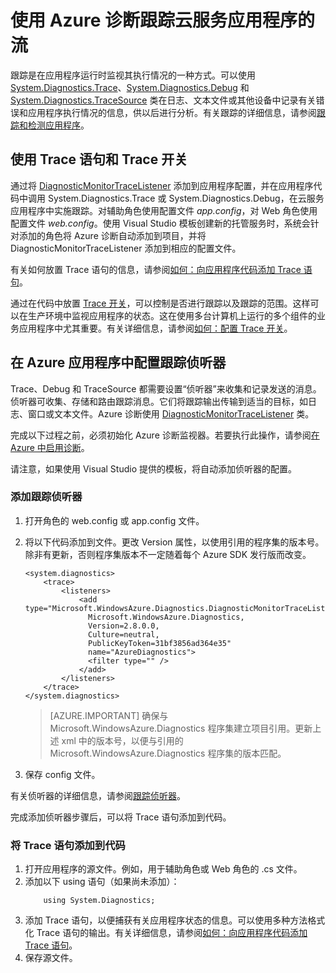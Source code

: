 <properties
	pageTitle="使用 Azure 诊断跟踪云服务应用程序中的流 | Azure"
	description="将跟踪消息添加到 Azure 应用程序，以帮助调试、性能度量、监视和流量分析等。"
	services="cloud-services"
	documentationCenter=".net"
	authors="rboucher"
	manager="jwhit"
	editor=""/>  


<tags
	ms.service="cloud-services"
	ms.date="02/20/2016"
	wacn.date=""/>



# 使用 Azure 诊断跟踪云服务应用程序的流

跟踪是在应用程序运行时监视其执行情况的一种方式。可以使用 [System.Diagnostics.Trace](https://msdn.microsoft.com/zh-cn/library/system.diagnostics.trace.aspx)、[System.Diagnostics.Debug](https://msdn.microsoft.com/zh-cn/library/system.diagnostics.debug.aspx) 和 [System.Diagnostics.TraceSource](https://msdn.microsoft.com/zh-cn/library/system.diagnostics.tracesource.aspx) 类在日志、文本文件或其他设备中记录有关错误和应用程序执行情况的信息，供以后进行分析。有关跟踪的详细信息，请参阅[跟踪和检测应用程序](https://msdn.microsoft.com/zh-cn/library/zs6s4h68.aspx)。


## 使用 Trace 语句和 Trace 开关

通过将 [DiagnosticMonitorTraceListener](https://msdn.microsoft.com/zh-cn/library/azure/microsoft.windowsazure.diagnostics.diagnosticmonitortracelistener.aspx) 添加到应用程序配置，并在应用程序代码中调用 System.Diagnostics.Trace 或 System.Diagnostics.Debug，在云服务应用程序中实施跟踪。对辅助角色使用配置文件 *app.config*，对 Web 角色使用配置文件 *web.config*。使用 Visual Studio 模板创建新的托管服务时，系统会针对添加的角色将 Azure 诊断自动添加到项目，并将 DiagnosticMonitorTraceListener 添加到相应的配置文件。

有关如何放置 Trace 语句的信息，请参阅[如何：向应用程序代码添加 Trace 语句](https://msdn.microsoft.com/zh-cn/library/zd83saa2.aspx)。

通过在代码中放置 [Trace 开关](https://msdn.microsoft.com/zh-cn/library/3at424ac.aspx)，可以控制是否进行跟踪以及跟踪的范围。这样可以在生产环境中监视应用程序的状态。这在使用多台计算机上运行的多个组件的业务应用程序中尤其重要。有关详细信息，请参阅[如何：配置 Trace 开关](https://msdn.microsoft.com/zh-cn/library/t06xyy08.aspx)。

## 在 Azure 应用程序中配置跟踪侦听器

Trace、Debug 和 TraceSource 都需要设置“侦听器”来收集和记录发送的消息。侦听器可收集、存储和路由跟踪消息。它们将跟踪输出传输到适当的目标，如日志、窗口或文本文件。Azure 诊断使用 [DiagnosticMonitorTraceListener](https://msdn.microsoft.com/zh-cn/library/azure/microsoft.windowsazure.diagnostics.diagnosticmonitortracelistener.aspx) 类。

完成以下过程之前，必须初始化 Azure 诊断监视器。若要执行此操作，请参阅[在 Azure 中启用诊断](/documentation/articles/cloud-services-dotnet-diagnostics/)。

请注意，如果使用 Visual Studio 提供的模板，将自动添加侦听器的配置。


### 添加跟踪侦听器

1. 打开角色的 web.config 或 app.config 文件。
2. 将以下代码添加到文件。更改 Version 属性，以使用引用的程序集的版本号。除非有更新，否则程序集版本不一定随着每个 Azure SDK 发行版而改变。

	```
	<system.diagnostics>
		<trace>
			<listeners>
				<add type="Microsoft.WindowsAzure.Diagnostics.DiagnosticMonitorTraceListener,
		          Microsoft.WindowsAzure.Diagnostics,
		          Version=2.8.0.0,
		          Culture=neutral,
		          PublicKeyToken=31bf3856ad364e35"
		          name="AzureDiagnostics">
			  	  <filter type="" />
				</add>
			</listeners>
		</trace>
	</system.diagnostics>
	```
	>[AZURE.IMPORTANT] 确保与 Microsoft.WindowsAzure.Diagnostics 程序集建立项目引用。更新上述 xml 中的版本号，以便与引用的 Microsoft.WindowsAzure.Diagnostics 程序集的版本匹配。

3. 保存 config 文件。

有关侦听器的详细信息，请参阅[跟踪侦听器](https://msdn.microsoft.com/zh-cn/library/4y5y10s7.aspx)。

完成添加侦听器步骤后，可以将 Trace 语句添加到代码。


### 将 Trace 语句添加到代码

1. 打开应用程序的源文件。例如，用于辅助角色或 Web 角色的 <RoleName>.cs 文件。
2. 添加以下 using 语句（如果尚未添加）：
	```
	    using System.Diagnostics;
	```
3. 添加 Trace 语句，以便捕获有关应用程序状态的信息。可以使用多种方法格式化 Trace 语句的输出。有关详细信息，请参阅[如何：向应用程序代码添加 Trace 语句](https://msdn.microsoft.com/zh-cn/library/zd83saa2.aspx)。
4. 保存源文件。

<!---HONumber=Mooncake_Quality_Review_1215_2016-->